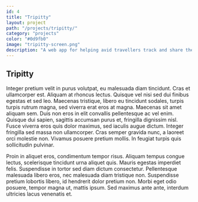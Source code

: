 ```yaml
---
id: 4
title: "Tripitty"
layout: project
path: "/projects/tripitty/"
category: "projects"
color: "#0d9fb0"
image: "tripitty-screen.png"
description: "A web app for helping avid travellers track and share their world travel."
---
```


## Tripitty

Integer pretium velit in purus volutpat, eu malesuada diam tincidunt. Cras et ullamcorper est. Aliquam at rhoncus lectus. Quisque vel nisi sed dui finibus egestas et sed leo. Maecenas tristique, libero eu tincidunt sodales, turpis turpis rutrum magna, sed viverra erat eros at magna. Maecenas sit amet aliquam sem. Duis non eros in elit convallis pellentesque ac vel enim. Quisque dui sapien, sagittis accumsan purus et, fringilla dignissim nisl. Fusce viverra eros quis dolor maximus, sed iaculis augue dictum. Integer fringilla sed massa non ullamcorper. Cras semper gravida nunc, a laoreet orci molestie non. Vivamus posuere pretium mollis. In feugiat turpis quis sollicitudin pulvinar.

Proin in aliquet eros, condimentum tempor risus. Aliquam tempus congue lectus, scelerisque tincidunt urna aliquet quis. Mauris egestas imperdiet felis. Suspendisse in tortor sed diam dictum consectetur. Pellentesque malesuada libero eros, nec malesuada diam tristique non. Suspendisse pretium lobortis libero, id hendrerit dolor pretium non. Morbi eget odio posuere, tempor magna ut, mattis ipsum. Sed maximus ante ante, interdum ultricies lacus venenatis et.